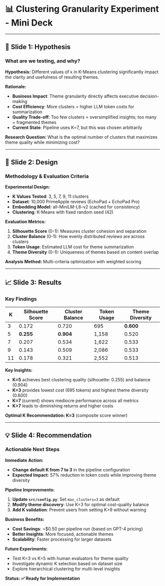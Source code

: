 # 📊 Clustering Granularity Experiment - Mini Deck

---

## 🎯 **Slide 1: Hypothesis**

### **What are we testing, and why?**

**Hypothesis:** Different values of `k` in K-Means clustering significantly impact the clarity and usefulness of resulting themes.

**Rationale:**
- **Business Impact**: Theme granularity directly affects executive decision-making
- **Cost Efficiency**: More clusters = higher LLM token costs for summarization
- **Quality Trade-off**: Too few clusters = oversimplified insights; too many = fragmented themes
- **Current State**: Pipeline uses K=7, but this was chosen arbitrarily

**Research Question:** What is the optimal number of clusters that maximizes theme quality while minimizing cost?

---

## 🔬 **Slide 2: Design**

### **Methodology & Evaluation Criteria**

**Experimental Design:**
- **K Values Tested**: 3, 5, 7, 9, 11 clusters
- **Dataset**: 10,000 PrimeApple reviews (EchoPad + EchoPad Pro)
- **Embedding Model**: all-MiniLM-L6-v2 (cached for consistency)
- **Clustering**: K-Means with fixed random seed (42)

**Evaluation Metrics:**
1. **Silhouette Score** (0-1): Measures cluster cohesion and separation
2. **Cluster Balance** (0-1): How evenly distributed reviews are across clusters
3. **Token Usage**: Estimated LLM cost for theme summarization
4. **Theme Diversity** (0-1): Uniqueness of themes based on content overlap

**Analysis Method:** Multi-criteria optimization with weighted scoring

---

## 📈 **Slide 3: Results**

### **Key Findings**

| K | Silhouette Score | Cluster Balance | Token Usage | Theme Diversity |
|---|------------------|-----------------|-------------|-----------------|
| 3 | 0.172 | 0.720 | 695 | **0.600** |
| 5 | **0.255** | **0.904** | 1,158 | 0.520 |
| 7 | 0.207 | 0.534 | 1,622 | 0.533 |
| 9 | 0.143 | 0.509 | 2,086 | 0.533 |
| 11 | 0.178 | 0.321 | 2,552 | 0.513 |

**Key Insights:**
- **K=5** achieves best clustering quality (silhouette: 0.255) and balance (0.904)
- **K=3** provides lowest cost (695 tokens) and highest theme diversity (0.600)
- **K=7** (current) shows mediocre performance across all metrics
- **K>7** leads to diminishing returns and higher costs

**Optimal K Recommendation: K=3** (composite score winner)

---

## 💡 **Slide 4: Recommendation**

### **Actionable Next Steps**

**Immediate Action:**
- **Change default K from 7 to 3** in the pipeline configuration
- **Expected Impact**: 57% reduction in token costs while improving theme diversity

**Pipeline Improvements:**
1. **Update `src/config.py`**: Set `max_clusters=3` as default
2. **Modify theme discovery**: Use K=3 for optimal cost-quality balance
3. **Add K validation**: Prevent users from setting K>9 without warning

**Business Benefits:**
- **Cost Savings**: ~$0.50 per pipeline run (based on GPT-4 pricing)
- **Better Insights**: More focused, actionable themes
- **Scalability**: Faster processing for larger datasets

**Future Experiments:**
- Test K=3 vs K=5 with human evaluators for theme quality
- Investigate dynamic K selection based on dataset size
- Explore hierarchical clustering for multi-level insights

**Status: ✅ Ready for Implementation** 